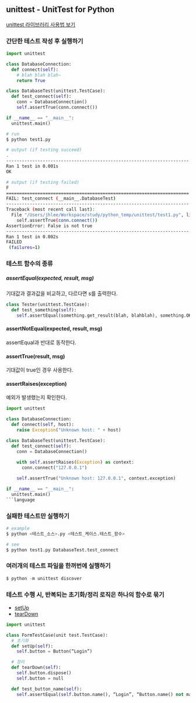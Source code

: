 ## unittest - UnitTest for Python

[unittest 라이브러리 사용법 보기](https://docs.python.org/2/library/unittest.html)

### 간단한 테스트 작성 후 실행하기

```python
import unittest

class DatabaseConnection:
  def connect(self):
    # blah blah blah~
    return True

class DatabaseTest(unittest.TestCase):
  def test_connect(self):
    conn = DatabaseConnection()
    self.assertTrue(conn.connect())

if __name__ == "__main__":
  unittest.main()
```

```bash
# run
$ python test1.py

# output (if testing succeed)
.
----------------------------------------------------------------------
Ran 1 test in 0.001s
OK

# output (if testing failed)
F
======================================================================
FAIL: test_connect (__main__.DatabaseTest)
----------------------------------------------------------------------
Traceback (most recent call last):
  File "/Users/jhlee/Workspace/study/python_temp/unittest/test1.py", line 11, in test_connect
    self.assertTrue(conn.connect())
AssertionError: False is not true
----------------------------------------------------------------------
Ran 1 test in 0.002s
FAILED
 (failures=1)
```

### 테스트 함수의 종류

##### assertEqual(expected, result, msg)
기대값과 결과값을 비교하고, 다르다면 s를 출력한다.

```python
class Tester(unittest.TestCase):
  def test_something(self):
    self.assertEqual(something.get_result(blah, blahblah), something.OK, msg="Something's wrong!")
```

#### assertNotEqual(expected, result, msg)
assertEqual과 반대로 동작한다.

#### assertTrue(result, msg)
기대값이 true인 경우 사용한다.

#### assertRaises(exception)
예외가 발생했는지 확인한다.

```python
import unittest

class DatabaseConnection:
  def connect(self, host):
    raise Exception("Unknown host: " + host)

class DatabaseTest(unittest.TestCase):
  def test_connect(self):
    conn = DatabaseConnection()
    
    with self.assertRaises(Exception) as context:
      conn.connect("127.0.0.1")

    self.assertTrue("Unknown host: 127.0.0.1", context.exception)

if __name__ == "__main__":
  unittest.main()
```language
```

### 실패한 테스트만 실행하기
```python
# example
$ python <테스트_소스>.py <테스트_케이스.테스트_함수>

# see
$ python test1.py DatabaseTest.test_connect
```


### 여러개의 테스트 파일을 한꺼번에 실행하기
```python
$ python -m unittest discover
```

### 테스트 수행 시, 반복되는 초기화/정리 로직은 하나의 함수로 묶기
 * [setUp](https://docs.python.org/2/library/unittest.html#unittest.TestCase.setUp)
 * [tearDown](https://docs.python.org/2/library/unittest.html#unittest.TestCase.tearDown)

```python
import unittest

class FormTestCase(unit test.TestCase):
  # 초기화
  def setUp(self):
    self.button = Button(“Login”)

  # 정리
  def tearDown(self):
    self.button.dispose()
    self.button = null

  def test_button_name(self):
    self.assertEqual(self.button.name(), “Login”, “Button.name() not matched.”)
```
